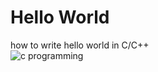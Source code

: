 # Hello World
how to write hello world in C/C++  
![c programming](![image](https://user-images.githubusercontent.com/104252631/174270994-8aa56c0d-5fd1-4eb6-aeb7-8a8d4f8956b4.png))
